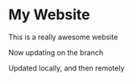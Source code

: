 # My Website

This is a really awesome website

Now updating on the branch

Updated locally, and then remotely
